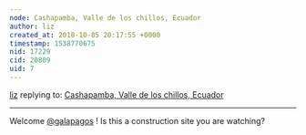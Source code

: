 ```yaml
---
node: Cashapamba, Valle de los chillos, Ecuador
author: liz
created_at: 2018-10-05 20:17:55 +0000
timestamp: 1538770675
nid: 17229
cid: 20809
uid: 7
---
```




[liz](../profile/liz) replying to: [Cashapamba, Valle de los chillos, Ecuador](../notes/galapagos/10-05-2018/cashapamba-valle-de-los-chillos-ecuador)

----
Welcome [@galapagos](/profile/galapagos) ! Is this a construction site you are watching?